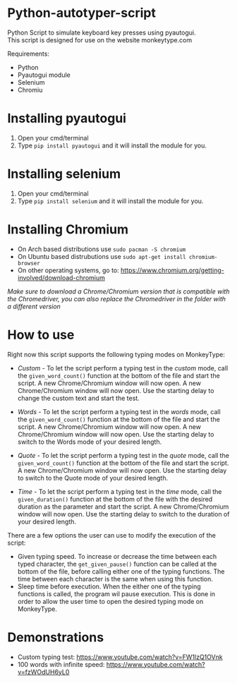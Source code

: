 # Python-autotyper-script
Python Script to simulate keyboard key presses using pyautogui.  
This script is designed for use on the website monkeytype.com  
  
Requirements:

* Python  
* Pyautogui module  
* Selenium  
* Chromiu

# Installing pyautogui
1. Open your cmd/terminal
2. Type `pip install pyautogui` and it will install the module for you.

# Installing selenium
1. Open your cmd/terminal
2. Type `pip install selenium` and it will install the module for you.

# Installing Chromium

* On Arch based distributions use `sudo pacman -S chromium`  
* On Ubuntu based distrubutions use `sudo apt-get install chromium-browser`  
* On other operating systems, go to: https://www.chromium.org/getting-involved/download-chromium
  
_Make sure to download a Chrome/Chromium version that is compatible with the Chromedriver, you can also replace the Chromedriver in the folder with a different version_
# How to use  
Right now this script supports the following typing modes on MonkeyType:

* *Custom* - To let the script perform a typing test in the _custom_ mode, call the `given_word_count()` function at the bottom of the file and start the script. A new Chrome/Chromium window will now open. A new Chrome/Chromium window will now open. Use the starting delay to change the custom text and start the test.  
  
* *Words* - To let the script perform a typing test in the _words_ mode, call the `given_word_count()` function at the bottom of the file and start the script. A new Chrome/Chromium window will now open. A new Chrome/Chromium window will now open. Use the starting delay to switch to the Words mode of your desired length.  
  
* *Quote* - To let the script perform a typing test in the _quote_ mode, call the `given_word_count()` function at the bottom of the file and start the script. A new Chrome/Chromium window will now open. Use the starting delay to switch to the Quote mode of your desired length.  
  
* *Time* - To let the script perform a typing test in the _time_ mode, call the `given_duration()` function at the bottom of the file with the desired duration as the parameter and start the script. A new Chrome/Chromium window will now open. Use the starting delay to switch to the duration of your desired length.

There are a few options the user can use to modify the execution of the script:  

* Given typing speed. To increase or decrease the time between each typed character, the `get_given_pause()` function can be called at the bottom of the file, before calling either one of the typing functions. The time between each character is the same when using this function. 
* Sleep time before execution. When the either one of the typing functions is called, the program wil pause execution. This is done in order to allow the user time to open the desired typing mode on MonkeyType.

# Demonstrations


* Custom typing test: https://www.youtube.com/watch?v=FW1lzQ1OVnk
* 100 words with infinite speed: https://www.youtube.com/watch?v=fzWOdUH6yL0
